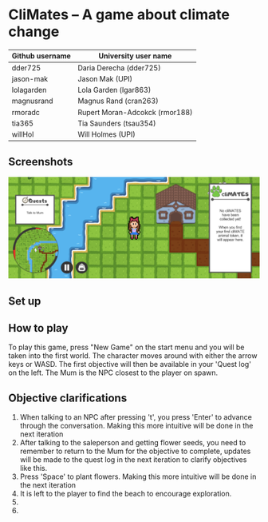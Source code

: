 # CliMates – A game about climate change 

| Github username | University user name |
|---|---|
| dder725 | Daria Derecha (dder725) | 
| jason-mak | Jason Mak (UPI) |
| lolagarden | Lola Garden (lgar863) |
| magnusrand | Magnus Rand (cran263) |
| rmoradc | Rupert Moran-Adcokck (rmor188) |
| tia365 | Tia Saunders (tsau354) |
| willHol | Will Holmes (UPI) |

## Screenshots
![Game screen](Screenshots/game_screen.png)

## Set up

## How to play
To play this game, press "New Game" on the start menu and you will be taken into the first world. The character moves around with either the arrow keys or WASD. The first objective will then be available in your 'Quest log' on the left. The Mum is the NPC closest to the player on spawn. 

## Objective clarifications
1. When talking to an NPC after pressing 't', you press 'Enter' to advance through the conversation. Making this more intuitive will be done in the next iteration
2. After talking to the saleperson and getting flower seeds, you need to remember to return to the Mum for the objective to complete, updates will be made to the quest log in the next iteration to clarify objectives like this.
3. Press 'Space' to plant flowers. Making this more intuitive will be done in the next iteration
4. It is left to the player to find the beach to encourage exploration.
5. 
6. 


